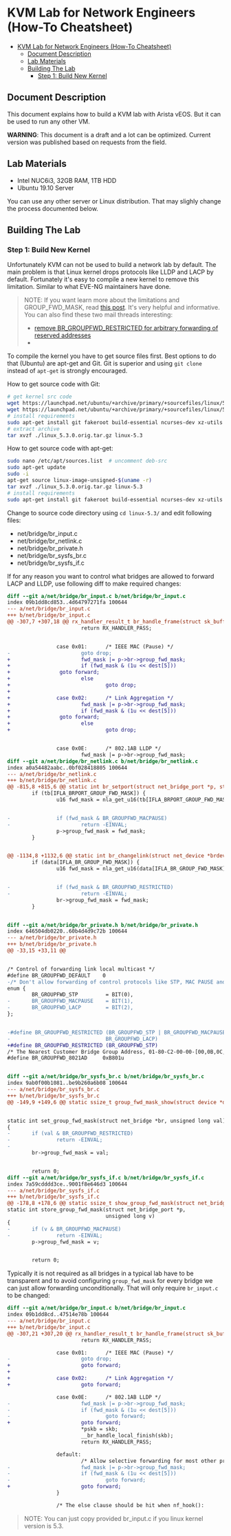 # KVM Lab for Network Engineers (How-To Cheatsheet)

<!-- TOC -->

- [KVM Lab for Network Engineers (How-To Cheatsheet)](#kvm-lab-for-network-engineers-how-to-cheatsheet)
  - [Document Description](#document-description)
  - [Lab Materials](#lab-materials)
  - [Building The Lab](#building-the-lab)
    - [Step 1: Build New Kernel](#step-1-build-new-kernel)

<!-- /TOC -->

## Document Description

This document explains how to build a KVM lab with Arista vEOS. But it can be used to run any other VM.

**WARNING**: This document is a draft and a lot can be optimized. Current version was published based on requests from the field.

## Lab Materials

- Intel NUC6i3, 32GB RAM, 1TB HDD
- Ubuntu 19.10 Server

You can use any other server or Linux distribution. That may slighly change the process documented below.

## Building The Lab

### Step 1: Build New Kernel

Unfortunately KVM can not be used to build a network lab by default. The main problem is that Linux kernel drops protocols like LLDP and LACP by default. Fortunately it's easy to compile a new kernel to remove this limitation. Similar to what EVE-NG maintainers have done.

> NOTE: If you want learn more about the limitations and GROUP_FWD_MASK, read [this post](https://interestingtraffic.nl/2017/11/21/an-oddly-specific-post-about-group_fwd_mask/). It's very helpful and informative. You can also find these two mail threads interesting:
>
> - [remove BR_GROUPFWD_RESTRICTED for arbitrary forwarding of reserved addresses](https://lists.linuxfoundation.org/pipermail/bridge/2015-January/009456.html)
> - [](https://lists.openwall.net/netdev/2018/10/01/128)

To compile the kernel you have to get source files first. Best options to do that (Ubuntu) are apt-get and Git. Git is superior and using `git clone` instead of `apt-get` is strongly encouraged.

How to get source code with Git:

```bash
# get kernel src code
wget https://launchpad.net/ubuntu/+archive/primary/+sourcefiles/linux/5.3.0-43.36/linux_5.3.0.orig.tar.gz
wget https://launchpad.net/ubuntu/+archive/primary/+sourcefiles/linux/5.3.0-43.36/linux_5.3.0-43.36.diff.gz
# install requirements
sudo apt-get install git fakeroot build-essential ncurses-dev xz-utils libssl-dev bc flex libelf-dev bison
# extract archive
tar xvzf ./linux_5.3.0.orig.tar.gz linux-5.3
```

How to get source code with apt-get:

```bash
sudo nano /etc/apt/sources.list  # uncomment deb-src
sudo apt-get update
sudo -i
apt-get source linux-image-unsigned-$(uname -r)
tar xvzf ./linux_5.3.0.orig.tar.gz linux-5.3
# install requirements
sudo apt-get install git fakeroot build-essential ncurses-dev xz-utils libssl-dev bc flex libelf-dev bison
```

Change to source code directory using `cd linux-5.3/` and edit following files:

- net/bridge/br_input.c
- net/bridge/br_netlink.c
- net/bridge/br_private.h
- net/bridge/br_sysfs_br.c
- net/bridge/br_sysfs_if.c

If for any reason you want to control what bridges are allowed to forward LACP and LLDP, use following diff to make required changes:

```diff
diff --git a/net/bridge/br_input.c b/net/bridge/br_input.c 
index 09b1dd8cd853..4d64797271fa 100644 
--- a/net/bridge/br_input.c 
+++ b/net/bridge/br_input.c 
@@ -307,7 +307,18 @@ rx_handler_result_t br_handle_frame(struct sk_buff **pskb) 
                        return RX_HANDLER_PASS; 


                case 0x01:      /* IEEE MAC (Pause) */ 
-                       goto drop; 
+                       fwd_mask |= p->br->group_fwd_mask; 
+                       if (fwd_mask & (1u << dest[5])) 
+                goto forward; 
+                       else 
+                               goto drop; 
+ 
+               case 0x02:      /* Link Aggregation */ 
+                       fwd_mask |= p->br->group_fwd_mask; 
+                       if (fwd_mask & (1u << dest[5])) 
+                goto forward; 
+                       else 
+                               goto drop; 


                case 0x0E:      /* 802.1AB LLDP */ 
                        fwd_mask |= p->br->group_fwd_mask; 
diff --git a/net/bridge/br_netlink.c b/net/bridge/br_netlink.c 
index a0a54482aabc..0bf028418805 100644 
--- a/net/bridge/br_netlink.c 
+++ b/net/bridge/br_netlink.c 
@@ -815,8 +815,6 @@ static int br_setport(struct net_bridge_port *p, struct nlattr *tb[]) 
        if (tb[IFLA_BRPORT_GROUP_FWD_MASK]) { 
                u16 fwd_mask = nla_get_u16(tb[IFLA_BRPORT_GROUP_FWD_MASK]); 


-               if (fwd_mask & BR_GROUPFWD_MACPAUSE) 
-                       return -EINVAL; 
                p->group_fwd_mask = fwd_mask; 
        } 


@@ -1134,8 +1132,6 @@ static int br_changelink(struct net_device *brdev, struct nlattr *tb[], 
        if (data[IFLA_BR_GROUP_FWD_MASK]) { 
                u16 fwd_mask = nla_get_u16(data[IFLA_BR_GROUP_FWD_MASK]); 


-               if (fwd_mask & BR_GROUPFWD_RESTRICTED) 
-                       return -EINVAL; 
                br->group_fwd_mask = fwd_mask; 
        } 


diff --git a/net/bridge/br_private.h b/net/bridge/br_private.h 
index 646504db0220..60b4d4d9c72b 100644 
--- a/net/bridge/br_private.h 
+++ b/net/bridge/br_private.h 
@@ -33,15 +33,11 @@ 


/* Control of forwarding link local multicast */ 
#define BR_GROUPFWD_DEFAULT    0 
-/* Don't allow forwarding of control protocols like STP, MAC PAUSE and LACP */ 
enum { 
        BR_GROUPFWD_STP         = BIT(0), 
-       BR_GROUPFWD_MACPAUSE    = BIT(1), 
-       BR_GROUPFWD_LACP        = BIT(2), 
}; 


-#define BR_GROUPFWD_RESTRICTED (BR_GROUPFWD_STP | BR_GROUPFWD_MACPAUSE | \ 
-                               BR_GROUPFWD_LACP) 
+#define BR_GROUPFWD_RESTRICTED (BR_GROUPFWD_STP) 
/* The Nearest Customer Bridge Group Address, 01-80-C2-00-00-[00,0B,0C,0D,0F] */ 
#define BR_GROUPFWD_8021AD     0xB801u 


diff --git a/net/bridge/br_sysfs_br.c b/net/bridge/br_sysfs_br.c 
index 9ab0f00b1081..be9b260a6b08 100644 
--- a/net/bridge/br_sysfs_br.c 
+++ b/net/bridge/br_sysfs_br.c 
@@ -149,9 +149,6 @@ static ssize_t group_fwd_mask_show(struct device *d, 


static int set_group_fwd_mask(struct net_bridge *br, unsigned long val) 
{ 
-       if (val & BR_GROUPFWD_RESTRICTED) 
-               return -EINVAL; 
- 
        br->group_fwd_mask = val; 


        return 0; 
diff --git a/net/bridge/br_sysfs_if.c b/net/bridge/br_sysfs_if.c 
index 7a59cdddd3ce..9001f8e646d3 100644 
--- a/net/bridge/br_sysfs_if.c 
+++ b/net/bridge/br_sysfs_if.c 
@@ -178,8 +178,6 @@ static ssize_t show_group_fwd_mask(struct net_bridge_port *p, char *buf) 
static int store_group_fwd_mask(struct net_bridge_port *p, 
                                unsigned long v) 
{ 
-       if (v & BR_GROUPFWD_MACPAUSE) 
-               return -EINVAL; 
        p->group_fwd_mask = v; 


        return 0;
```

Typically it is not required as all bridges in a typical lab have to be transparent and to avoid configuring `group_fwd_mask` for every bridge we can just allow forwarding unconditionally. That will only require `br_input.c` to be changed:

```diff
diff --git a/net/bridge/br_input.c b/net/bridge/br_input.c
index 09b1dd8cd..47514e78b 100644
--- a/net/bridge/br_input.c
+++ b/net/bridge/br_input.c
@@ -307,21 +307,20 @@ rx_handler_result_t br_handle_frame(struct sk_buff **pskb)
                        return RX_HANDLER_PASS;

                case 0x01:      /* IEEE MAC (Pause) */
-                       goto drop;
+                       goto forward;
+
+               case 0x02:      /* Link Aggregation */
+                       goto forward;

                case 0x0E:      /* 802.1AB LLDP */
-                       fwd_mask |= p->br->group_fwd_mask;
-                       if (fwd_mask & (1u << dest[5]))
-                               goto forward;
+                       goto forward;
                        *pskb = skb;
                        __br_handle_local_finish(skb);
                        return RX_HANDLER_PASS;

                default:
                        /* Allow selective forwarding for most other protocols */
-                       fwd_mask |= p->br->group_fwd_mask;
-                       if (fwd_mask & (1u << dest[5]))
-                               goto forward;
+                       goto forward;
                }

                /* The else clause should be hit when nf_hook():
```

> NOTE: You can just copy provided br_input.c if you linux kernel version is 5.3.
